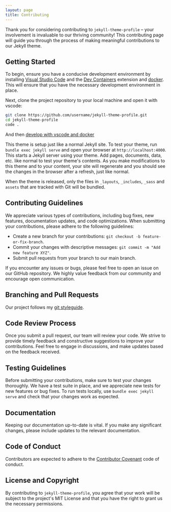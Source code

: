 ```yaml
---
layout: page
title: Contributing
---
```

Thank you for considering contributing to `jekyll-theme-profile` – your involvement is invaluable to our thriving community! This contributing page will guide you through the process of making meaningful contributions to our Jekyll theme.

## Getting Started

To begin, ensure you have a conducive development environment by installing [Visual Studio Code](https://code.visualstudio.com/) and the [Dev Containers](https://marketplace.visualstudio.com/items?itemName=ms-vscode-remote.remote-containers) extension and [docker](https://docs.docker.com/). This will ensure that you have the necessary development environment in place.

Next, clone the project repository to your local machine and open it with vscode:

```bash
git clone https://github.com/username/jekyll-theme-profile.git
cd jekyll-theme-profile
code .
```

And then [develop with vscode and docker](https://www.allisonthackston.com/articles/docker-development.html#how-to-set-up-vs-code-with-docker)


This theme is setup just like a normal Jekyll site. To test your theme, run `bundle exec jekyll serve` and open your browser at `http://localhost:4000`. This starts a Jekyll server using your theme. Add pages, documents, data, etc. like normal to test your theme's contents. As you make modifications to this theme and to your content, your site will regenerate and you should see the changes in the browser after a refresh, just like normal.

When the theme is released, only the files in `_layouts`, `_includes`, `_sass` and `assets` that are tracked with Git will be bundled.

## Contributing Guidelines

We appreciate various types of contributions, including bug fixes, new features, documentation updates, and code optimizations. When submitting your contributions, please adhere to the following guidelines:

- Create a new branch for your contributions: `git checkout -b feature-or-fix-branch`.
- Commit your changes with descriptive messages: `git commit -m "Add new feature XYZ"`.
- Submit pull requests from your branch to our main branch.

If you encounter any issues or bugs, please feel free to open an issue on our GitHub repository. We highly value feedback from our community and encourage open communication.

## Branching and Pull Requests

Our project follows my [git styleguide](https://www.allisonthackston.com/articles/git-style-guide.html).

## Code Review Process

Once you submit a pull request, our team will review your code. We strive to provide timely feedback and constructive suggestions to improve your contributions. Feel free to engage in discussions, and make updates based on the feedback received.

## Testing Guidelines

Before submitting your contributions, make sure to test your changes thoroughly. We have a test suite in place, and we appreciate new tests for new features or bug fixes. To run tests locally, use `bundle exec jekyll serve` and check that your changes work as expected.

## Documentation

Keeping our documentation up-to-date is vital. If you make any significant changes, please include updates to the relevant documentation.

## Code of Conduct

Contributors are expected to adhere to the [Contributor Covenant](https://www.contributor-covenant.org/) code of conduct.

## License and Copyright

By contributing to `jekyll-theme-profile`, you agree that your work will be subject to the project's MIT License and that you have the right to grant us the necessary permissions.

<!-- ## Acknowledgments
We extend our heartfelt gratitude to all our contributors who have played a crucial role in shaping and improving this theme. A special thanks to those who have made significant contributions, and their names are listed below.

Contributor 1
Contributor 2
... -->

<!-- ## Contact Information

If you have any questions, concerns, or need further assistance, please feel free to contact us at support@jekyll-theme-profile.com. -->
